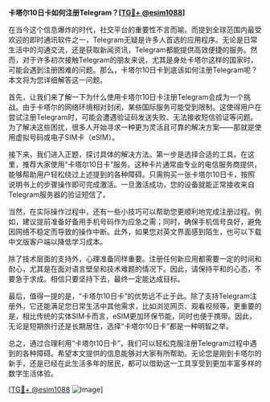 **卡塔尔10日卡如何注册Telegram？[[TG💪+ @esim1088](https://t.me/s/esim1088)]**

在当今这个信息爆炸的时代，社交平台的重要性不言而喻。而提到全球范围内最受欢迎的即时通讯软件之一，Telegram无疑是许多人首选的应用程序。无论是日常生活中的沟通交流，还是获取新闻资讯，Telegram都能提供高效便捷的服务。然而，对于许多初次接触Telegram的朋友来说，尤其是身处卡塔尔这样的国家时，可能会遇到注册困难的问题。那么，卡塔尔10日卡到底该如何注册Telegram呢？本文将为您详细解答这一问题。

首先，让我们来了解一下为什么使用卡塔尔10日卡注册Telegram会成为一个挑战。由于卡塔尔的网络环境相对封闭，某些国际服务可能受到限制。这使得用户在尝试注册Telegram时，可能会遭遇验证码发送失败、无法接收短信验证等问题。为了解决这些困扰，很多人开始寻求一种更为灵活且可靠的解决方案——那就是使用虚拟号码或电子SIM卡（eSIM）。

接下来，我们进入正题，探讨具体的解决方法。第一步是选择合适的工具。在这里，推荐大家使用“卡塔尔10日卡”服务。这种卡片通常由专业的电信服务商提供，能够帮助用户轻松绕过上述提到的各种障碍。只需购买一张卡塔尔10日卡，按照说明书上的步骤操作即可完成激活。一旦激活成功，您的设备就能正常接收来自Telegram服务器的验证短信了。

当然，在实际操作过程中，还有一些小技巧可以帮助您更顺利地完成注册过程。例如，建议提前准备好备用手机号码作为应急之需；同时，确保手机信号良好，避免因网络不稳定而导致的操作中断。此外，如果您对英文界面感到陌生，也可以下载中文版客户端以降低学习成本。

除了技术层面的支持外，心理准备同样重要。注册任何新应用都需要一定的时间和耐心，尤其是在面对语言壁垒和技术难题的情况下。因此，请保持平和的心态，不要急于求成。相信只要坚持下去，最终一定能达成目标。

最后，值得一提的是，“卡塔尔10日卡”的优势远不止于此。除了支持Telegram注册外，它还能满足您日常生活中其他需求，比如浏览网页、观看视频等。更重要的是，相比传统的实体SIM卡而言，eSIM更加环保节能，同时也便于携带。因此，无论是短期旅行还是长期居住，选择“卡塔尔10日卡”都是一种明智之举。

总之，通过合理利用“卡塔尔10日卡”，我们可以轻松克服注册Telegram过程中遇到的各种障碍。希望本文提供的信息能够对大家有所帮助。无论您是刚到卡塔尔的新手，还是已经在此生活多年的居民，都可以借助这一工具享受到更加丰富多样的数字生活体验。

[[TG💪+ @esim1088](https://t.me/s/esim1088) ![Image](https://i.postimg.cc/4NQfJmqS/Snipaste-2025-05-13-00-14-12.png)]